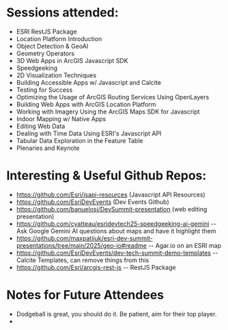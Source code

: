 # Sessions attended:
- ESRI RestJS Package
- Location Platform Introduction
- Object Detection & GeoAI
- Geometry Operators
- 3D Web Apps in ArcGIS Javascript SDK
- Speedgeeking
- 2D Visualization Techniques
- Building Accessible Apps w/ Javascript and Calcite
- Testing for Success
- Optimizing the Usage of ArcGIS Routing Services Using OpenLayers
- Building Web Apps with ArcGIS Location Platform
- Working with Imagery Using the ArcGIS Maps SDK for Javascript
- Indoor Mapping w/ Native Apps
- Editing Web Data
- Dealing with Time Data Using ESRI's Javascript API
- Tabular Data Exploration in the Feature Table
- Plenaries and Keynote

# Interesting & Useful Github Repos:
- <https://github.com/Esri/jsapi-resources> (Javascript API Resources)
- <https://github.com/EsriDevEvents> (Dev Events Github)
- <https://github.com/banuelosj/DevSummit-presentation> (web editing presentation)
- <https://github.com/cyatteau/esridevtech25-speedgeeking-ai-gemini> -- Ask Google Gemini AI questions about maps and have it highlight them
- <https://github.com/maxpatiiuk/esri-dev-summit-presentations/tree/main/2025/geo-io#readme> -- Agar.io on an ESRI map
- <https://github.com/EsriDevEvents/dev-tech-summit-demo-templates> -- Calcite Templates, can remove things from this
- <https://github.com/Esri/arcgis-rest-js> -- RestJS Package

# Notes for Future Attendees
- Dodgeball is great, you should do it. Be patient, aim for their top player.
- 